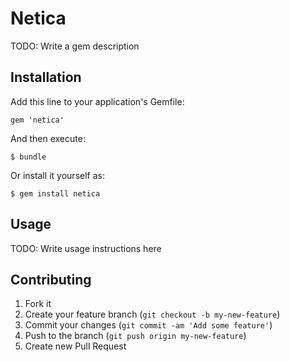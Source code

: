 # Netica

TODO: Write a gem description

## Installation

Add this line to your application's Gemfile:

    gem 'netica'

And then execute:

    $ bundle

Or install it yourself as:

    $ gem install netica

## Usage

TODO: Write usage instructions here

## Contributing

1. Fork it
2. Create your feature branch (`git checkout -b my-new-feature`)
3. Commit your changes (`git commit -am 'Add some feature'`)
4. Push to the branch (`git push origin my-new-feature`)
5. Create new Pull Request
